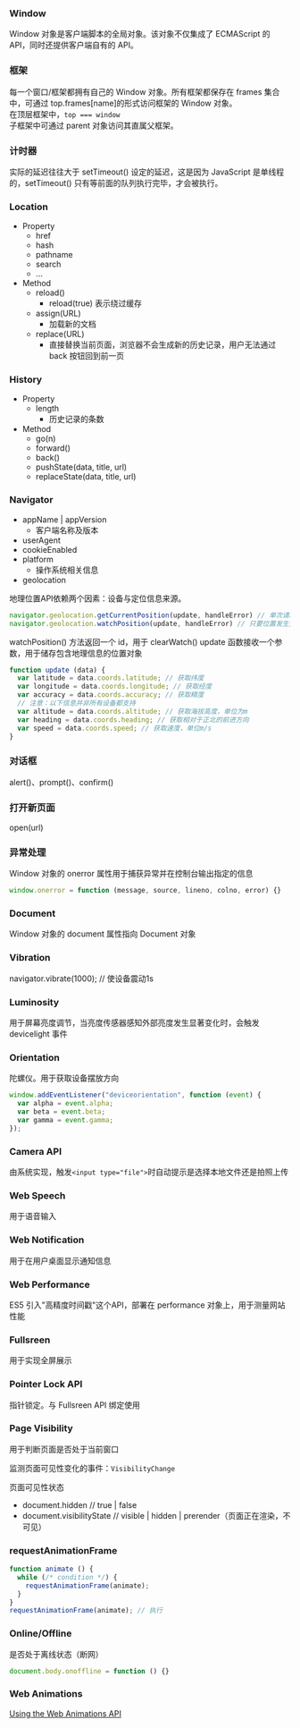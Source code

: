 ### Window
Window 对象是客户端脚本的全局对象。该对象不仅集成了 ECMAScript 的 API，同时还提供客户端自有的 API。


### 框架
每一个窗口/框架都拥有自己的 Window 对象。所有框架都保存在 frames 集合中，可通过 top.frames[name]的形式访问框架的 Window 对象。<br>
在顶层框架中，`top === window` <br/>
子框架中可通过 parent 对象访问其直属父框架。


### 计时器
实际的延迟往往大于 setTimeout() 设定的延迟，这是因为 JavaScript 是单线程的，setTimeout() 只有等前面的队列执行完毕，才会被执行。


### Location
- Property
  + href
  + hash
  + pathname
  + search
  + ...
- Method
  + reload()
    - reload(true) 表示绕过缓存
  + assign(URL)
    - 加载新的文档
  + replace(URL)
    - 直接替换当前页面，浏览器不会生成新的历史记录，用户无法通过 back 按钮回到前一页


### History
- Property
  + length
    - 历史记录的条数
- Method
  + go(n)
  + forward()
  + back()
  + pushState(data, title, url)
  + replaceState(data, title, url)


### Navigator
- appName | appVersion
  + 客户端名称及版本
- userAgent
- cookieEnabled
- platform
  + 操作系统相关信息
- geolocation


地理位置API依赖两个因素：设备与定位信息来源。

```js
navigator.geolocation.getCurrentPosition(update, handleError) // 单次请求
navigator.geolocation.watchPosition(update, handleError) // 只要位置发生变化就请求
```

watchPosition() 方法返回一个 id，用于 clearWatch()
update 函数接收一个参数，用于储存包含地理信息的位置对象

```js
function update (data) {
  var latitude = data.coords.latitude; // 获取纬度
  var longitude = data.coords.longitude; // 获取经度
  var accuracy = data.coords.accuracy; // 获取精度
  // 注意：以下信息并非所有设备都支持
  var altitude = data.coords.altitude; // 获取海拔高度，单位为m
  var heading = data.coords.heading; // 获取相对于正北的前进方向
  var speed = data.coords.speed; // 获取速度，单位m/s
}
```


### 对话框
alert()、prompt()、confirm()


### 打开新页面
open(url)


### 异常处理
Window 对象的 onerror 属性用于捕获异常并在控制台输出指定的信息

```js
window.onerror = function (message, source, lineno, colno, error) {}
```


### Document
Window 对象的 document 属性指向 Document 对象


### Vibration
navigator.vibrate(1000); // 使设备震动1s


### Luminosity
用于屏幕亮度调节，当亮度传感器感知外部亮度发生显著变化时，会触发 devicelight 事件


### Orientation
陀螺仪。用于获取设备摆放方向

```js
window.addEventListener("deviceorientation", function (event) {
  var alpha = event.alpha;
  var beta = event.beta;
  var gamma = event.gamma;
});
```


### Camera API
由系统实现，触发`<input type="file">`时自动提示是选择本地文件还是拍照上传


### Web Speech
用于语音输入


### Web Notification
用于在用户桌面显示通知信息


### Web Performance
ES5 引入"高精度时间戳"这个API，部署在 performance 对象上，用于测量网站性能


### Fullsreen
用于实现全屏展示


### Pointer Lock API
指针锁定。与 Fullsreen API 绑定使用


### Page Visibility
用于判断页面是否处于当前窗口

监测页面可见性变化的事件：`VisibilityChange`

页面可见性状态

- document.hidden // true | false
- document.visibilityState // visible | hidden | prerender（页面正在渲染，不可见）


### requestAnimationFrame

```js
function animate () {
  while (/* condition */) {
    requestAnimationFrame(animate);
  }
}
requestAnimationFrame(animate); // 执行
```


### Online/Offline
是否处于离线状态（断网）

```js
document.body.onoffline = function () {}
```

### Web Animations

[Using the Web Animations API](https://developer.mozilla.org/en-US/docs/Web/API/Web_Animations_API/Using_the_Web_Animations_API)